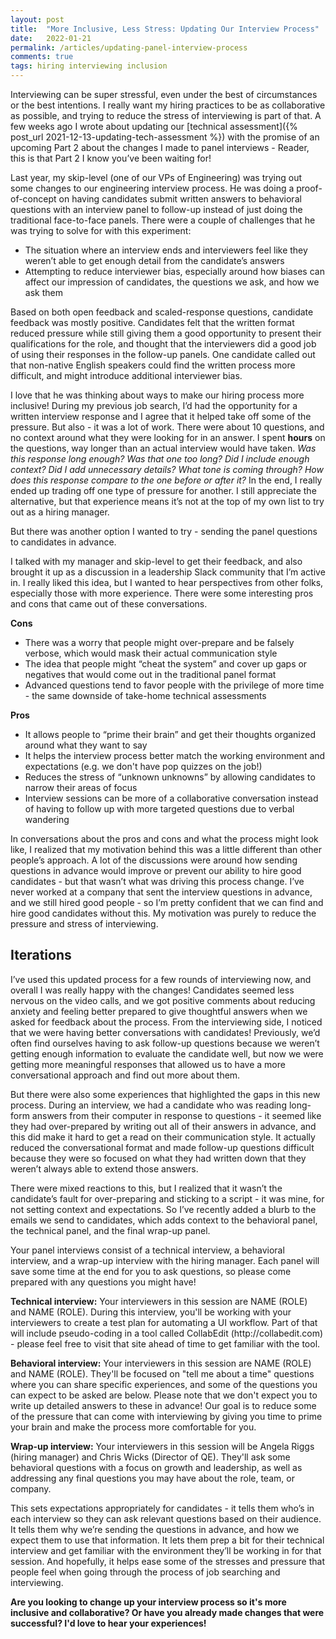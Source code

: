 ```yaml
---
layout: post
title:  "More Inclusive, Less Stress: Updating Our Interview Process"
date:   2022-01-21
permalink: /articles/updating-panel-interview-process
comments: true
tags: hiring interviewing inclusion
---
```


Interviewing can be super stressful, even under the best of circumstances or the best intentions. I really want my hiring practices to be as collaborative as possible, and trying to reduce the stress of interviewing is part of that. A few weeks ago I wrote about updating our [technical assessment]({% post_url 2021-12-13-updating-tech-assessment %}) with the promise of an upcoming Part 2 about the changes I made to panel interviews - Reader, this is that Part 2 I know you’ve been waiting for!

Last year, my skip-level (one of our VPs of Engineering) was trying out some changes to our engineering interview process. He was doing a proof-of-concept on having candidates submit written answers to behavioral questions with an interview panel to follow-up instead of just doing the traditional face-to-face panels. There were a couple of challenges that he was trying to solve for with this experiment:

- The situation where an interview ends and interviewers feel like they weren’t able to get enough detail from the candidate’s answers
- Attempting to reduce interviewer bias, especially around how biases can affect our impression of candidates, the questions we ask, and how we ask them

Based on both open feedback and scaled-response questions, candidate feedback was mostly positive. Candidates felt that the written format reduced pressure while still giving them a good opportunity to present their qualifications for the role, and thought that the interviewers did a good job of using their responses in the follow-up panels. One candidate called out that non-native English speakers could find the written process more difficult, and might introduce additional interviewer bias.

I love that he was thinking about ways to make our hiring process more inclusive! During my previous job search, I’d had the opportunity for a written interview response and I agree that it helped take off some of the pressure. But also - it was a lot of work. There were about 10 questions, and no context around what they were looking for in an answer. I spent **hours** on the questions, way longer than an actual interview would have taken. _Was this response long enough? Was that one too long? Did I include enough context? Did I add unnecessary details? What tone is coming through? How does this response compare to the one before or after it?_ In the end, I really ended up trading off one type of pressure for another. I still appreciate the alternative, but that experience means it’s not at the top of my own list to try out as a hiring manager.

But there was another option I wanted to try - sending the panel questions to candidates in advance.

I talked with my manager and skip-level to get their feedback, and also brought it up as a discussion in a leadership Slack community that I’m active in. I really liked this idea, but I wanted to hear perspectives from other folks, especially those with more experience. There were some interesting pros and cons that came out of these conversations. 

**Cons**
- There was a worry that people might over-prepare and be falsely verbose, which would mask their actual communication style
- The idea that people might “cheat the system” and cover up gaps or negatives that would come out in the traditional panel format
- Advanced questions tend to favor people with the privilege of more time - the same downside of take-home technical assessments

**Pros**
- It allows people to “prime their brain” and get their thoughts organized around what they want to say
- It helps the interview process better match the working environment and expectations (e.g. we don't have pop quizzes on the job!)
- Reduces the stress of “unknown unknowns” by allowing candidates to narrow their areas of focus
- Interview sessions can be more of a collaborative conversation instead of having to follow up with more targeted questions due to verbal wandering

In conversations about the pros and cons and what the process might look like, I realized that my motivation behind this was a little different than other people’s approach. A lot of the discussions were around how sending questions in advance would improve or prevent our ability to hire good candidates - but that wasn’t what was driving this process change. I’ve never worked at a company that sent the interview questions in advance, and we still hired good people - so I’m pretty confident that we can find and hire good candidates without this. My motivation was purely to reduce the pressure and stress of interviewing. 

## Iterations

I’ve used this updated process for a few rounds of interviewing now, and overall I was really happy with the changes! Candidates seemed less nervous on the video calls, and we got positive comments about reducing anxiety and feeling better prepared to give thoughtful answers when we asked for feedback about the process. From the interviewing side, I noticed that we were having better conversations with candidates! Previously, we’d often find ourselves having to ask follow-up questions because we weren’t getting enough information to evaluate the candidate well, but now we were getting more meaningful responses that allowed us to have a more conversational approach and find out more about them.

But there were also some experiences that highlighted the gaps in this new process. During an interview, we had a candidate who was reading long-form answers from their computer in response to questions - it seemed like they had over-prepared by writing out all of their answers in advance, and this did make it hard to get a read on their communication style. It actually reduced the conversational format and made follow-up questions difficult because they were so focused on what they had written down that they weren’t always able to extend those answers.

There were mixed reactions to this, but I realized that it wasn’t the candidate’s fault for over-preparing and sticking to a script - it was mine, for not setting context and expectations. So I’ve recently added a blurb to the emails we send to candidates, which adds context to the behavioral panel, the technical panel, and the final wrap-up panel. 

<div class="emphasis-block"><p>
Your panel interviews consist of a technical interview, a behavioral interview, and a wrap-up interview with the hiring manager. Each panel will save some time at the end for you to ask questions, so please come prepared with any questions you might have!</p>

<p><strong>Technical interview:</strong> Your interviewers in this session are NAME (ROLE) and NAME (ROLE). During this interview, you'll be working with your interviewers to create a test plan for automating a UI workflow. Part of that will include pseudo-coding in a tool called CollabEdit (http://collabedit.com) - please feel free to visit that site ahead of time to get familiar with the tool.</p>

<p><strong>Behavioral interview:</strong> Your interviewers in this session are NAME (ROLE) and NAME (ROLE). They'll be focused on "tell me about a time" questions where you can share specific experiences, and some of the questions you can expect to be asked are below. Please note that we don't expect you to write up detailed answers to these in advance! Our goal is to reduce some of the pressure that can come with interviewing by giving you time to prime your brain and make the process more comfortable for you.</p>

<p><strong>Wrap-up interview:</strong> Your interviewers in this session will be Angela Riggs (hiring manager) and Chris Wicks (Director of QE). They'll ask some behavioral questions with a focus on growth and leadership, as well as addressing any final questions you may have about the role, team, or company.</p>
</div>

This sets expectations appropriately for candidates - it tells them who’s in each interview so they can ask relevant questions based on their audience. It tells them why we’re sending the questions in advance, and how we expect them to use that information. It lets them prep a bit for their technical interview and get familiar with the environment they’ll be working in for that session. And hopefully, it helps ease some of the stresses and pressure that people feel when going through the process of job searching and interviewing.

**Are you looking to change up your interview process so it's more inclusive and collaborative? Or have you already made changes that were successful? I'd love to hear your experiences!**